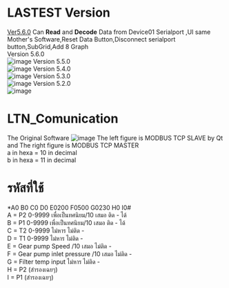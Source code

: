 # LASTEST Version
[Ver5.6.0](https://github.com/KomKGT/LTN_Comunication/tree/main/Beta5.6_280322) Can **Read** and **Decode** Data from Device01 Serialport ,UI same Mother's Software,Reset Data Button,Disconnect serialport button,SubGrid,Add 8 Graph</br>
Version 5.6.0</br>
![image](https://user-images.githubusercontent.com/81642936/160435441-7ff12745-b989-418f-a0c8-ec94109109d6.png)
Version 5.5.0</br>
![image](https://user-images.githubusercontent.com/81642936/160076518-4fe1c5b3-fc06-467e-a45f-50a0b910fcbd.png)
Version 5.4.0</br>
![image](https://user-images.githubusercontent.com/81642936/159852978-2c846459-4b7b-4842-ab2e-37121636e0f9.png)
Version 5.3.0</br>
![image](https://user-images.githubusercontent.com/81642936/159108686-7e32e4ea-2009-439d-ade5-f792d8753d3d.png)
Version 5.2.0</br>
![image](https://user-images.githubusercontent.com/81642936/156877571-2b4baec7-bd18-4337-a8d0-d705f0dbd7c0.png)
# LTN_Comunication
The Original Software
![image](https://user-images.githubusercontent.com/81642936/147807290-22ddc751-3def-4188-a68b-abbf2c88790c.png)
The left figure is MODBUS TCP SLAVE by Qt and The right figure is MODBUS TCP MASTER
</br>a in hexa = 10 in decimal</br>
b in hexa = 11 in decimal </br>
# รหัสที่ใช้
*A0 B0 C0 D0 E0200 F0500 G0230 H0 I0# </br>
A = P2 0-9999 	เพื่อเป็นทศนิยม/10 เสมอ    ติด - ได้ </br>
B = P1 0-9999  	เพื่อเป็นทศนิยม/10 เสมอ  	 ติด - ได้ </br>
C = T2 0-9999 	ไม่หาร  ไม่ติด - </br>
D = T1 0-9999	ไม่หาร  ไม่ติด - </br>
E = Gear pump Speed /10 เสมอ ไม่ติด - </br>
F = Gear pump inlet pressure /10 เสมอ ไม่ติด - </br>
G = Filter temp input ไม่หาร ไม่ติด - </br>
H = P2 (สำรองเฉยๆ) </br>
I = P1 (สำรองเฉยๆ) </br>
